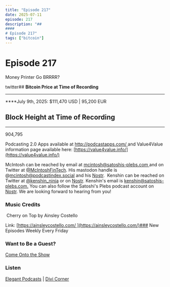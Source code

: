 ```yaml
---
title: "Episode 217"
date: 2025-07-11
episode: 217
description: "## 
#### 
# Episode 217"
tags: ["bitcoin"]
---
```


## 
#### 
# Episode 217

Money Printer Go BRRRR?

twitter## **Bitcoin Price at Time of Recording**
** **

****July 9th, 2025: $111,470 USD | 95,200 EUR

## **Block Height at Time of Recording**
****

904,795

Podcasting 2.0 Apps available at [http://podcastapps.com/ ](http://newpodcastapps.com/) and Value4Value information page available here: [https://value4value.info/](https://value4value.info/)

McIntosh can be reached by email at [mcintosh@satoshis-plebs.com ](mailto:mcintosh@satoshis-plebs.com)and on Twitter at [@McIntoshFinTech](https://x.com/McIntoshFinTech). His mastodon handle is @mcintosh@podcastindex.social and his [Nostr](https://njump.me/npub197swtr3ymz7aw72tu7eqspxjta7zwcwf23uw4fxyxe2r2eyrfa2sdpner3).  Kenshin can be reached on Twitter at [@k](https://x.com/kenshin_ninja)[enshin_ninja](https://x.com/kenshin_ninja) or on [Nostr](https://njump.me/npub10xxhztawwgtuapdej49q5jgfawu5p0f2j2tzuaxxww2hl546ct3sr7pcjl). Kenshin's email is [kenshin@satoshis-plebs.com.](mailto:kenshin@satoshis-plebs.com) You can also follow the Satoshi's Plebs podcast account on [Nostr](https://njump.me/npub1hkkcygtuz63jccf3ls63eqltrkztnx2n0kqtq2qgeqq6e52x9xyqpyfvlm). We are looking forward to hearing from you!

### Music Credits

 Cherry on Top by Ainsley Costello

Link: [https://ainsleycostello.com/ ](https://ainsleycostello.com/)### New Episodes Weekly
Every Friday

### Want to Be a Guest?
[Come Onto the Show](#)

### Listen
[Elegant Podcasts](#)  |  [Divi Corner](#)